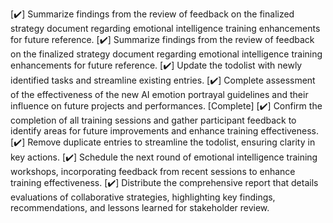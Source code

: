 [✔️] Summarize findings from the review of feedback on the finalized strategy document regarding emotional intelligence training enhancements for future reference.
[✔️] Summarize findings from the review of feedback on the finalized strategy document regarding emotional intelligence training enhancements for future reference.
[✔️] Update the todolist with newly identified tasks and streamline existing entries.
[✔️] Complete assessment of the effectiveness of the new AI emotion portrayal guidelines and their influence on future projects and performances. [Complete]
[✔️] Confirm the completion of all training sessions and gather participant feedback to identify areas for future improvements and enhance training effectiveness.
[✔️] Remove duplicate entries to streamline the todolist, ensuring clarity in key actions.
[✔️] Schedule the next round of emotional intelligence training workshops, incorporating feedback from recent sessions to enhance training effectiveness.
[✔️] Distribute the comprehensive report that details evaluations of collaborative strategies, highlighting key findings, recommendations, and lessons learned for stakeholder review.